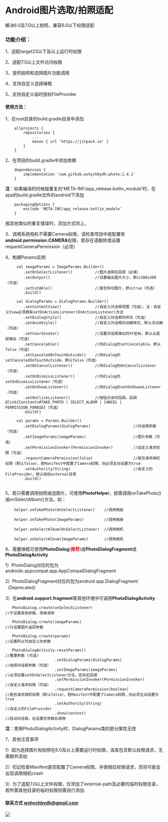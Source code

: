 # Android图片选取/拍照适配

解决6.0及7.0以上拍照，兼容6.0以下权限适配


### 功能介绍：

1、适配target23以下及以上运行时权限

2、适配7.0以上文件访问权限

3、提供拍照和选择图片功能调用

4、支持自定义选择弹框

5、支持自定义临时授权FileProvider


#### 使用方法：

1、在root目录的build.gradle目录中添加
```
    allprojects {
        repositories {
            ...
            maven { url 'https://jitpack.io' }
        }
    }
```


2、在项目的build.gradle中添加依赖
```
    dependencies {
        implementation 'com.github.wshychbydh:photo:1.4.1'
    }
```

**注**：如果编译的时候报重复的'META-INF/app_release.kotlin_module'时，在app的build.gradle文件的android下添加
```
    packagingOptions {
        exclude 'META-INF/app_release.kotlin_module'
    }
```
报其他类似的重复错误时，添加方式同上。


3、调用系统相机不需要Camera权限，请检查项目中是配置有**android.permission.CAMERA**权限，若存在请删除或设置requestCameraPermission（必须）


4、构建Params实例
```
     val imageParams = ImageParams.Builder()
        .setOnSelectListener()          //图片选择后回调（必填）
        .setOutput()                    //设置输出图片大小，默认300x300（可选）
        .setCutAble()                   //是否剪切图片，默认true（可选）
        .build()
         
     val dialogParams = DialogParams.Builder()
        .setContentView()               //自定义对话框视图（可选），注：自定义View必须拥有setOnActionListener(OnActionListener)方法
        .setDialogStyle()               //自定义对话框的样式（可选）
        .setAnimStyle()                 //自定义对话框的动画样式，默认无动画（可选）
        .setCoordinate()                //设置对话框弹出的XY坐标，默认从底部弹出（可选）
        .setCancelable()                //同dialog的setCancelable，默认false（可选）
        .setCanceledOnTouchOutside()    //同dialog的setCanceledOnTouchOutside，默认false（可选）
        .setOnCancelListener()          //同dialog的OnCancelListener（可选）
        .setOnDismissListener()         //同dialog的setOnDismissListener（可选）
        .setOnShowListener()            //同dialog的setOnShownListener（可选）
        .setOnClickListener()           //按钮点击时回调，回调@link{Constants#TAKE_PHOTO | SELECT_ALBUM | CANCEL | PERMISSION_FORBID}（可选）
        .build()
        
     val params = Params.Builder()
        .setDialogParams(dialogParams)                   //对话框参数（可选）
        .setImageParams(imageParams)                     //图片参数（可选）
        .setPermissionInvoker(PermissionInvoker)         //自定义请求权限（可选）
        .requestCameraPermission(false)                  //是否请求相机权限（默认false），若Manifest中配置了Camera权限，则必须主动设置为true
        .setAuthority(String)                            //自定义的FileProvider，默认授权external目录
        .build()
     
```


5、若只需要调用拍照或选图片，可使用**PhotoHelper**，按需调用onTakePhoto()或onSelectAlbum()方法，如：

```
    helper.onTakePhoto(OnSelectListener)    //调用相册    
    
    helper.onTakePhoto(ImageParams)         //调用相册
    
    helper.onSelectAlbum(OnSelectListener)  //调用相机
    
    helper.onSelectAlbum(ImageParams)       //调用相机
```


6、需要弹框可使用**PhotoDialog**(<font color=#FF0000>**推荐**</font>)或**PhotoDialogFragment**或**PhotoDialogActivity**
   
   1）PhotoDialog对应的包为androidx.appcompat.app.AppCompatDialogFragment
   
   2）PhotoDialogFragment对应的包为android.app.DialogFragment（Deprecated）

   3）在**android.support.fragment**等其他环境中可调用**PhotoDialogActivity**

```
   PhotoDialog.create(onSelectListener)                                //不设置其他参数，简单调用
   
   PhotoDialog.create(imageParams)                                     //只设置图片返回参数
   
   PhotoDialog.create(params)                                          //设置所以可自定义的参数
   
   PhotoDialogActivity.resetParams()                                   //重置参数 (可选)
                      .setDialogParams(dialogParams)                   //选择对话框参数（可选）
                      .setImageParams(imageParams)                     //必须设置setOnSelectListener方法，否则无回调
                      .setPermissionInvoker(PermissionInvoker)         //自定义请求权限（可选）
                      .requestCameraPermission(boolean)                //是否请求相机权限（默认false），若Manifest中配置了Camera权限，则必须主动设置为true
                      .setAuthority(String)                            //自定义的FileProvider
                      .show(context)                                   //启动对话框，在设置完参数后调用
```
**注**：使用PhotoDialogActivity时，DialogParams类的部分属性无效

7、其他注意事项

   1）因为选择图片和拍照在6.0及以上需要运行时权限，该库包含默认权限请求，无需额外添加

   2）切记检查Manifest是否配置了Camera权限，并做相应权限请求，否则可能会出现调用相机crash  
   
   3）为了适配7.0以上文件权限，仅添加了external-path及必要的临时权限目录，若所需其他目录的临时权限则需自行添加
    
    
    
#### 联系方式 wshychbydh@gmail.com

[![](https://jitpack.io/v/wshychbydh/photo.svg)](https://jitpack.io/#wshychbydh/photo)
